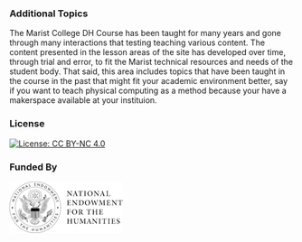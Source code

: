 ### Additional Topics

The Marist College DH Course has been taught for many years and gone through many interactions that testing teaching various content. The content presented in the lesson areas of the site has developed over time, through trial and error, to fit the Marist technical resources and needs of the student body. That said, this area includes topics that have been taught in the course in the past that might fit your academic environment better, say if you want to teach physical computing as a method because your have a makerspace available at your instituion.

### License

[![License: CC BY-NC 4.0](https://licensebuttons.net/l/by-nc/4.0/88x31.png)](http://creativecommons.org/licenses/by-nc/4.0/)

### Funded By

[![NEH Seal](images/neh_sealblck200.jpg)](https://www.neh.gov/)
